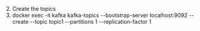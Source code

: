 


2. Create the topics
3. docker exec -it kafka kafka-topics --bootstrap-server localhost:9092 --create --topic topic1 --partitions 1 --replication-factor 1